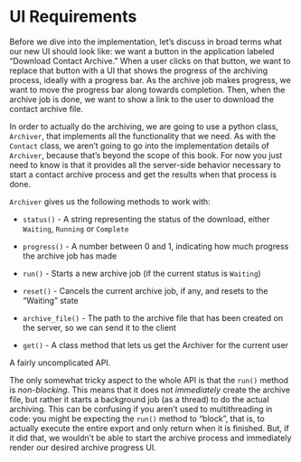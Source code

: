 # UI Requirements

Before we dive into the implementation, let’s discuss in broad terms what our new UI should look like: we want a button in the application labeled “Download Contact Archive.” When a user clicks on that button, we want to replace that button with a UI that shows the progress of the archiving process, ideally with a progress bar. As the archive job makes progress, we want to move the progress bar along towards completion. Then, when the archive job is done, we want to show a link to the user to download the contact archive file.

In order to actually do the archiving, we are going to use a python class, `Archiver`, that implements all the functionality that we need. As with the `Contact` class, we aren’t going to go into the implementation details of `Archiver`, because that’s beyond the scope of this book. For now you just need to know is that it provides all the server-side behavior necessary to start a contact archive process and get the results when that process is done.

`Archiver` gives us the following methods to work with:

*   `status()` - A string representing the status of the download, either `Waiting`, `Running` or `Complete`
    
*   `progress()` - A number between 0 and 1, indicating how much progress the archive job has made
    
*   `run()` - Starts a new archive job (if the current status is `Waiting`)
    
*   `reset()` - Cancels the current archive job, if any, and resets to the “Waiting” state
    
*   `archive_file()` - The path to the archive file that has been created on the server, so we can send it to the client
    
*   `get()` - A class method that lets us get the Archiver for the current user
    

A fairly uncomplicated API.

The only somewhat tricky aspect to the whole API is that the `run()` method is _non-blocking_. This means that it does not _immediately_ create the archive file, but rather it starts a background job (as a thread) to do the actual archiving. This can be confusing if you aren’t used to multithreading in code: you might be expecting the `run()` method to “block”, that is, to actually execute the entire export and only return when it is finished. But, if it did that, we wouldn’t be able to start the archive process and immediately render our desired archive progress UI.